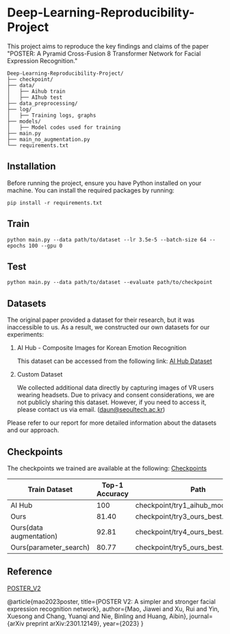 # Deep-Learning-Reproducibility-Project

This project aims to reproduce the key findings and claims of the paper "POSTER: A Pyramid Cross-Fusion 8 Transformer Network for Facial Expression Recognition." 

```
Deep-Learning-Reproducibility-Project/
├── checkpoint/
├── data/
│   ├── Aihub train
│   ├── AIhub test
├── data_preprocessing/
├── log/             
│   ├── Training logs, graphs
├── models/          
│   ├── Model codes used for training
├── main.py
├── main_no_augmentation.py
└── requirements.txt
```
## Installation

Before running the project, ensure you have Python installed on your machine. You can install the required packages by running:


    pip install -r requirements.txt


## Train

    python main.py --data path/to/dataset --lr 3.5e-5 --batch-size 64 --epochs 100 --gpu 0

## Test

    python main.py --data path/to/dataset --evaluate path/to/checkpoint

## Datasets 

The original paper provided a dataset for their research, but it was inaccessible to us. As a result, we constructed our own datasets for our experiments: 

1. AI Hub - Composite Images for Korean Emotion Recognition
 
   This dataset can be accessed from the following link: [AI Hub Dataset](https://aihub.or.kr/aihubdata/data/view.do?currMenu=115&topMenu=100&aihubDataSe=realm&dataSetSn=82)

2. Custom Dataset

    We collected additional data directly by capturing images of VR users wearing headsets. Due to privacy and consent considerations, we are not publicly sharing this dataset. However, if you need to access it, please contact us via email. (daun@seoultech.ac.kr)

Please refer to our report for more detailed information about the datasets and our approach.

## Checkpoints

The checkpoints we trained are available at the following:
[Checkpoints](https://drive.google.com/drive/folders/1s55acYF6KqU9yJ-z909Oe1CF-kQtWFul?usp=drive_link)

| Train Dataset                  | Top-1 Accuracy | Path                                 | 
| --------------------------     | -------------- | ------------------------------------ |
| AI Hub                         | 100            | checkpoint/try1_aihub_model_best.pth |
| Ours                           | 81.40          | checkpoint/try3_ours_best.pth        |
| Ours(data augmentation)        | 92.81          | checkpoint/try4_ours_best.pth        |
| Ours(parameter_search)         | 80.77          | checkpoint/try5_ours_best.pth        |



## Reference
[POSTER_V2](https://github.com/Talented-Q/POSTER_V2)

@article{mao2023poster,
  title={POSTER V2: A simpler and stronger facial expression recognition network},
  author={Mao, Jiawei and Xu, Rui and Yin, Xuesong and Chang, Yuanqi and Nie, Binling and Huang, Aibin},
  journal={arXiv preprint arXiv:2301.12149},
  year={2023}
}
